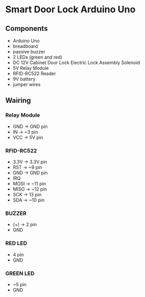 # Smart Door Lock Arduino Uno #
## Components ##
* Arduino Uno
* breadboard
* passive buzzer
* 2 LEDs (green and red)
* DC 12V Cabinet Door Lock Electric Lock Assembly Solenoid 
* 5V Relay Module
* RFID-RC522 Reader
* 9V battery
* jumper wires

## Wairing ##
### Relay Module ###
* GND -> GND pin
* IN -> ~3 pin
* VCC -> 5V pin 

### RFID-RC522 ###
* 3.3V -> 3.3V pin
* RST -> ~9 pin
* GND -> GND pin
* IRQ 
* MOSI -> ~11 pin
* MISO -> ~12 pin
* SCK -> 13 pin
* SDA -> ~10 pin

### BUZZER ###
* (+) -> 2 pin
* GND

### RED LED ###
* 4 pin
* GND

### GREEN LED ###
* ~5 pin
* GND
